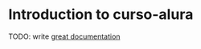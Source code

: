 # Introduction to curso-alura

TODO: write [great documentation](http://jacobian.org/writing/what-to-write/)
